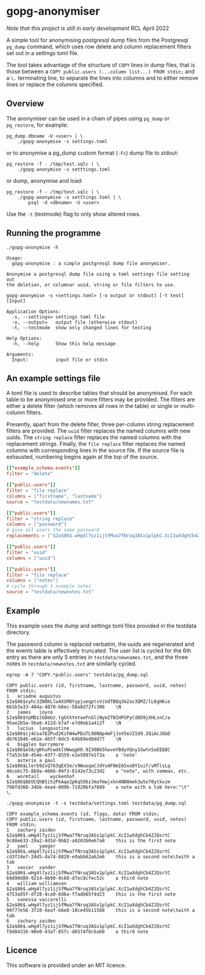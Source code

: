 # gopg-anonymiser

_Note that this project is still in early development_ RCL April 2022

A simple tool for anonymising postgresql dump files from the Postgresql
`pg_dump` command, which uses row delete and column replacement filters
set out in a settings toml file.

The tool takes advantage of the structure of `COPY` lines in dump files,
that is those between a `COPY public.users (...column list...) FROM
stdin;` and a `\.` terminating line, to separate the lines into columns
and to either remove lines or replace the columns specified.

## Overview

The anonymiser can be used in a chain of pipes using `pg_dump` or
`pg_restore`, for example:

    pg_dump dbname -U <user> | \
        ./gopg-anonymise -s settings.toml

or to anonymise a pg\_dump custom format (`-Fc`) dump file to stdout:

    pg_restore -f - /tmp/test.sqlc | \
        ./gopg-anonymise -s setttings.toml

or dump, anonymise and load:

    pg_restore -f - /tmp/test.sqlc | \
        ./gopg-anonymise -s setttings.toml | \
            psql -d <dbname> -U <user>

Use the `-t` (testmode) flag to only show altered rows.

## Running the programme

	./gopg-anonymise -h

	Usage:
	  gopg-anonymise : a simple postgresql dump file anonymiser.

	Anonymise a postgresql dump file using a toml settings file setting out
	the deletion, or columnar uuid, string or file filters to use.

	gopg-anonymise -s <settings.toml> [-o output or stdout] [-t test] [Input]

	Application Options:
	  -s, --settings= settings toml file
	  -o, --output=   output file (otherwise stdout)
	  -t, --testmode  show only changed lines for testing

	Help Options:
	  -h, --help      Show this help message

	Arguments:
	  Input:          input file or stdin

## An example settings file

A toml file is used to describe tables that should be anonymised. For
each table to be anonymised one or more filters may be provided. The
filters are either a delete filter (which removes all rows in the table)
or single or multi-column filters.

Presently, apart from the delete filter, three per-column string
replacement filters are provided. The `uuid` filter replaces the named
columns with new uuids. The `string replace` filter replaces the named
columns with the replacement strings. Finally, the `file replace` filter
replaces the named columns with corresponding lines in the source file.
If the source file is exhausted, numbering begins again at the top of
the source.

```toml
[["example_schema.events"]]
filter = "delete"

[["public.users"]]
filter = "file replace"
columns = ["firstname", "lastname"]
source = "testdata/newnames.txt"

[["public.users"]]
filter = "string replace"
columns = ["password"]
# give all users the same password
replacements = ["$2a$06$.wHg4l7yz1ijSfMwa7fNruq3ASx1plpkC.XcI1wXdghCb4ZJQsrtC"]

[["public.users"]]
filter = "uuid"
columns = ["uuid"]

[["public.users"]]
filter = "file replace"
columns = ["notes"]
# cycle through 3 example notes
source = "testdata/newnotes.txt"
```

## Example

This example uses the dump and settings toml files provided in the
testdata directory.

The password column is replaced verbatim, the uuids are regenerated and
the events table is effectively truncated. The user list is cycled for
the 6th entry as there are only 5 entries in `testdata/newnames.txt`,
and the three notes in `testdata/newnotes.txt` are similarly cycled.

```
egrep -A 7 "COPY.*public.users" testdata/pg_dump.sql

COPY public.users (id, firstname, lastname, password, uuid, notes) FROM stdin;
1	ariadne	augustus	$2a$06$xyhc3ZN0KLlw4XSM8YypjueqptvViUdTBQq3m2as3QMZ/lL6gH6ie	6b1b3a33-484a-4870-b6ec-58a8d72fc306	\N
2	james	joyce	$2a$06$YpMDzzGDmUz.tgGtkYotaeFnGliNymZTBIHPGPyCd8D9jXHLsnC/a	95ae2b5a-56a6-412d-b7af-e7d0eb1a412f	\N
3	lucius	langoustine	$2a$06$cj4Coa76ZPud2KiFW4wPDuTL98N8p4mFjJoV5mJ2Id9.2QiAcJ6bO	db761046-e61e-4b5f-8dc5-64b89ed0dd77	\N
4	biggles	barrymore	$2a$06$eS8/gKhuPcwdklVWwqgK0.9Z30Bk5hwveYBdyVQny1GwtnSoEEQ8C	f7a53cb0-454e-43f7-8559-e1e5097e1f3a	a 'note'
5	asterix	a gaul	$2a$06$Llerb92vQ763qEX3e/v9WueqoCJdYu4F0mI65xo8Y1uif/vMTlsLq	46cebc75-8b9a-4666-94f3-8142e73c23d2	a "note", with commas, etc.
6	wormtail	wyckenhof	$2a$06$BEOCQhB5i5zPkAqe2pKq5O6zJmafmwjxkn4NB0mek3w5o70ytkxzm	708fd360-34bb-4ea4-8096-71920bfa7809	a note with a tab here:"\t"
\.

./gopg-anonymise -t -s testdata/settings.toml testdata/pg_dump.sql

COPY example_schema.events (id, flags, data) FROM stdin;
COPY public.users (id, firstname, lastname, password, uuid, notes) FROM stdin;
1	zachary	zaiden	$2a$06$.wHg4l7yz1ijSfMwa7fNruq3ASx1plpkC.XcI1wXdghCb4ZJQsrtC	9c88e633-29a2-4d3d-9b82-a9203b0e67a0	this is the first note
2	yael	yaeger	$2a$06$.wHg4l7yz1ijSfMwa7fNruq3ASx1plpkC.XcI1wXdghCb4ZJQsrtC	cd3f24e7-24d5-4a74-8820-e9abb62a62e6	this is a second note\twith a tab
3	xavier	xander	$2a$06$.wHg4l7yz1ijSfMwa7fNruq3ASx1plpkC.XcI1wXdghCb4ZJQsrtC	69d90d89-9214-4b90-9c68-d7ec8cfec52c	a third note
4	william	williamson	$2a$06$.wHg4l7yz1ijSfMwa7fNruq3ASx1plpkC.XcI1wXdghCb4ZJQsrtC	4753a95f-df28-4ca0-8d6a-f7adb65f4d23	this is the first note
5	vanessa	vaccarelli	$2a$06$.wHg4l7yz1ijSfMwa7fNruq3ASx1plpkC.XcI1wXdghCb4ZJQsrtC	90f77e56-3f28-4eaf-b6e8-18ce45b11588	this is a second note\twith a tab
6	zachary	zaiden	$2a$06$.wHg4l7yz1ijSfMwa7fNruq3ASx1plpkC.XcI1wXdghCb4ZJQsrtC	f8d84316-90e0-43af-85fc-d6574f8c6a60	a third note
```

## Licence

This software is provided under an MIT licence.
